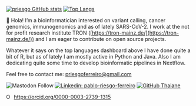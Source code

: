 [![priesgo GitHub stats](https://github-readme-stats-git-masterorgs-github-readme-stats-team.vercel.app/api?username=priesgo&include_orgs=true)](https://github.com/priesgo/github-readme-stats)
[![Top Langs](https://github-readme-stats-git-masterorgs-github-readme-stats-team.vercel.app/api/top-langs/?username=priesgo&include_orgs=true&hide=html,jupyter%20notebook)](https://github.com/priesgo/github-readme-stats)

👋 Hola\! I’m a bioinformatician interested on variant calling, cancer genomics, immunogenomics and as of lately SARS-CoV-2. I work at the not for profit research institute TRON ([https://tron-mainz.de/](https://tron-mainz.de/)) and I am eager to contribute on open source projects.

Whatever it says on the top languages dashboard above I have done quite a bit of R, but as of lately I am mostly active in Python and Java. Also I am dedicating quite some time to develop bioinformatic pipelines in Nextflow.


Feel free to contact me: [priesgoferreiro@gmail.com](mailto:priesgoferreiro@gmail.com)

![Mastodon Follow](https://img.shields.io/mastodon/follow/109576190727568577?domain=https%3A%2F%2Fgenomic.social&label=Mastodon&style=social)
[![Linkedin: pablo-riesgo-ferreiro](https://img.shields.io/badge/-priesgo-blue?style=flat-square&logo=Linkedin&logoColor=white&link=https://www.linkedin.com/in/pablo-riesgo-ferreiro/)](https://www.linkedin.com/in/pablo-riesgo-ferreiro/)
[![GitHub Thaiane](https://img.shields.io/github/followers/priesgo?label=follow&style=social)](https://github.com/priesgo)

<div itemscope itemtype="https://schema.org/Person"><a itemprop="sameAs" content="https://orcid.org/0000-0003-2739-1315" href="https://orcid.org/0000-0003-2739-1315" target="orcid.widget" rel="me noopener noreferrer" style="vertical-align:top;"><img src="https://orcid.org/sites/default/files/images/orcid_16x16.png" style="width:1em;margin-right:.5em;" alt="ORCID iD icon">https://orcid.org/0000-0003-2739-1315</a></div>
